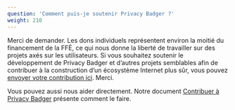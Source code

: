 ```yaml
---
question: 'Comment puis-je soutenir Privacy Badger ?'
weight: 210
---
```


Merci de demander. Les dons individuels représentent environ la moitié du financement de la FFÉ, ce qui nous donne la liberté de travailler sur des projets axés sur les utilisateurs. Si vous souhaitez soutenir le développement de Privacy Badger et d’autres projets semblables afin de contribuer à la construction d’un écosystème Internet plus sûr, vous pouvez [envoyer votre contribution ici](https://supporters.eff.org/donate/support-privacy-badger). Merci.

Vous pouvez aussi nous aider directement. Notre document [Contribuer à Privacy Badger](https://github.com/EFForg/privacybadger/blob/master/CONTRIBUTING.md) présente comment le faire.
